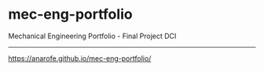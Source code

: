 # mec-eng-portfolio
Mechanical Engineering Portfolio - Final Project DCI

----
https://anarofe.github.io/mec-eng-portfolio/
